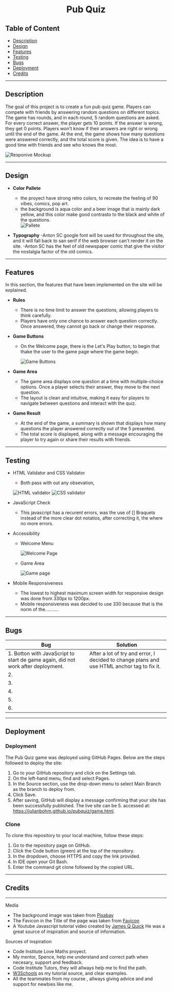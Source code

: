 <h1 align="center">Pub Quiz</h1>

## Table of Content

- [Description](#description)
- [Design](#design)
- [Features](#features)
- [Testing](#testing)
- [Bugs](#bugs)
- [Deployment](#deployment)
- [Credits](#credits)

---

## Description 

The goal of this project is to create a fun pub quiz game. Players can compete with friends by answering random questions on different topics. The game has rounds, and in each round, 5 random questions are asked. For every correct answer, the player gets 10 points. If the answer is wrong, they get 0 points. Players won't know if their answers are right or wrong until the end of the game. At the end, the game shows how many questions were answered correctly, and the total score is given. The idea is to have a good time with friends and see who knows the most. 

![Responive Mockup](assets/images/responsiveness.png)

---

## Design 

- __Color Pallete__ 
    - the proyect have strong retro colors, to recreate the feeling of 90 vibes, comics, pop art. 
    - the background is aqua color and a beer image that is mainly dark yellow, and this color make good contrasto to the black and white of the questions.   
    ![Pallete](assets/images/Pallete.png)



- __Typography__
    -Anton SC google font will be used for throughout the site, and it will fall back to san serif if the web browser can't render it on the site. 
    -Anton SC has the feel of old newspaper comic that give the visitor the nostalgia factor of the old comics.


---


## Features
In this section, the features that have been implemented on the site will be explained.

- __Rules__ 
    - There is no time limit to answer the questions, allowing players to think carefully. 
    - Players have only one chance to answer each question correctly. Once answered, they cannot go back or change their response. 

      

- __Game Buttons__
    - On the Welcome page, there is the Let's Play button, to begin that thake the user to the game page where the game begin.
        
      ![Game Buttons](assets/images/lets-play-botton.png)

- __Game Area__
    - The game area displays one question at a time with multiple-choice options. Once a player selects their answer, they move to the next question.
    - The layout is clean and intuitive, making it easy for players to navigate between questions and interact with the quiz.



- __Game Result__
    - At the end of the game, a summary is shown that displays how many questions the player answered correctly out of the 5 presented.
    - The total score is displayed, along with a message encouraging the player to try again or share their results with friends.

---


## Testing 

- HTML Validator and CSS Validator
    - Both pass with out any obsevation,  
    
    ![HTML validator](assets/images/html-checkers.png)
    ![CSS validator](assets/images/css-checker.png)
    

- JavaScript Check
    - This javascript has a recurent errors, was the use of [] Braquets instead of the more clear dot notatios, after correcting it, the where no more errors.
 

- Accessibility 

    - Welcome Menu

        ![Welcome Page](assets/images/Welcome-page.png)


    - Game Area

        ![Game page](assets/images/gamepage.png)


- Mobile Responsiveness
    - The lowest to highest maximum screen width for responsive design was done from 330px to 1200px.   
    - Mobile responsiveness was decided to use 330 because that is the norm of the..........

---

## Bugs

| Bug | Solution |
| --------------- | --------------- |
| 1. Botton with JavaScript to start de game again, did not work after deployment.  | After a lot of try and error, I decided to change plans and use HTML anchor tag to fix it.
| 2.  |  |
| 3.  |  |
| 4.  |  |
| 5.  |  |
| 6.  |  | 


---


## Deployment 


### Deployment
The Pub Quiz game was deployed using GitHub Pages. Below are the steps followed to deploy the site:

1. Go to your GitHub repository and click on the Settings tab.
2. On the left-hand menu, find and select Pages.
3. In the Source section, use the drop-down menu to select Main Branch as the branch to deploy from.
4. Click Save.
5. After saving, GitHub will display a message confirming that your site has been successfully published. The live site can be 5. accessed at: https://julianbohm.github.io/pubquiz/game.html.

### Clone
To clone this repository to your local machine, follow these steps:

1. Go to the repository page on GitHub.
2. Click the Code button (green) at the top of the repository.
3. In the dropdown, choose HTTPS and copy the link provided.
4. In IDE open your Git Bash.
5. Enter the command git clone followed by the copied URL.


---

## Credits

---

Media

- The background image  was taken from [Pixabay](https://pixabay.com/)
- The Favicon in the Title of the page was taken from [Favicon](https://favicon.io/)
- A Youtube Javascript tutorial video created by [James Q Quick](https://www.youtube.com/watch?v=rFWbAj40JrQ&list=PLB6wlEeCDJ5Yyh6P2N6Q_9JijB6v4UejF) He was a great source of inspiration and source of information.   
 
Sources of inspiration

- Code Institute Love Maths proyect.
- My mentor, Spence, help me understand and correct path when necesary, support and feedback. 
- Code Institute Tutors, they will allways help me to find the  path.
- [W3Schools](/https://www.w3schools.com/) as my tutorial source, and clear examples.
- All the teammates from my course , allways giving advice and and support for newbies like me.


